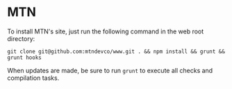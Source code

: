 MTN
===

To install MTN's site, just run the following command in the web root directory:

```shell
git clone git@github.com:mtndevco/www.git . && npm install && grunt && grunt hooks
```

When updates are made, be sure to run `grunt` to execute all checks and compilation tasks.
